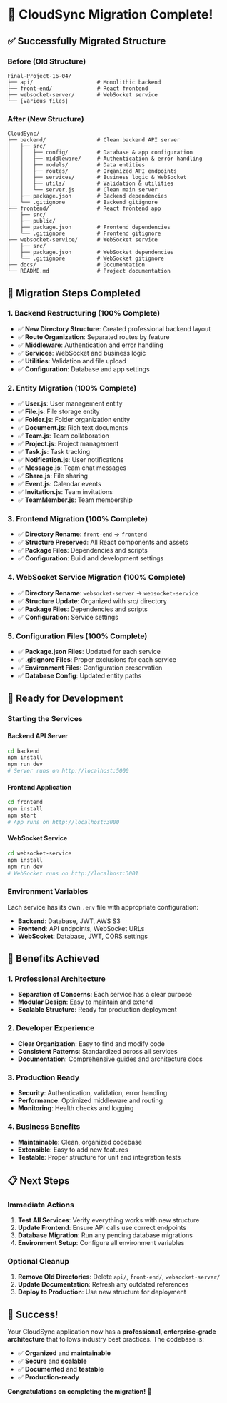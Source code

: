 # 🎉 CloudSync Migration Complete!

## ✅ Successfully Migrated Structure

### **Before (Old Structure)**
```
Final-Project-16-04/
├── api/                    # Monolithic backend
├── front-end/              # React frontend
├── websocket-server/       # WebSocket service
└── [various files]
```

### **After (New Structure)**
```
CloudSync/
├── backend/                # Clean backend API server
│   ├── src/
│   │   ├── config/         # Database & app configuration
│   │   ├── middleware/     # Authentication & error handling
│   │   ├── models/         # Data entities
│   │   ├── routes/         # Organized API endpoints
│   │   ├── services/       # Business logic & WebSocket
│   │   ├── utils/          # Validation & utilities
│   │   └── server.js       # Clean main server
│   ├── package.json        # Backend dependencies
│   └── .gitignore          # Backend gitignore
├── frontend/               # React frontend app
│   ├── src/
│   ├── public/
│   ├── package.json        # Frontend dependencies
│   └── .gitignore          # Frontend gitignore
├── websocket-service/      # WebSocket service
│   ├── src/
│   ├── package.json        # WebSocket dependencies
│   └── .gitignore          # WebSocket gitignore
├── docs/                   # Documentation
└── README.md               # Project documentation
```

## 🔄 Migration Steps Completed

### **1. Backend Restructuring (100% Complete)**
- ✅ **New Directory Structure**: Created professional backend layout
- ✅ **Route Organization**: Separated routes by feature
- ✅ **Middleware**: Authentication and error handling
- ✅ **Services**: WebSocket and business logic
- ✅ **Utilities**: Validation and file upload
- ✅ **Configuration**: Database and app settings

### **2. Entity Migration (100% Complete)**
- ✅ **User.js**: User management entity
- ✅ **File.js**: File storage entity
- ✅ **Folder.js**: Folder organization entity
- ✅ **Document.js**: Rich text documents
- ✅ **Team.js**: Team collaboration
- ✅ **Project.js**: Project management
- ✅ **Task.js**: Task tracking
- ✅ **Notification.js**: User notifications
- ✅ **Message.js**: Team chat messages
- ✅ **Share.js**: File sharing
- ✅ **Event.js**: Calendar events
- ✅ **Invitation.js**: Team invitations
- ✅ **TeamMember.js**: Team membership

### **3. Frontend Migration (100% Complete)**
- ✅ **Directory Rename**: `front-end` → `frontend`
- ✅ **Structure Preserved**: All React components and assets
- ✅ **Package Files**: Dependencies and scripts
- ✅ **Configuration**: Build and development settings

### **4. WebSocket Service Migration (100% Complete)**
- ✅ **Directory Rename**: `websocket-server` → `websocket-service`
- ✅ **Structure Update**: Organized with src/ directory
- ✅ **Package Files**: Dependencies and scripts
- ✅ **Configuration**: Service settings

### **5. Configuration Files (100% Complete)**
- ✅ **Package.json Files**: Updated for each service
- ✅ **.gitignore Files**: Proper exclusions for each service
- ✅ **Environment Files**: Configuration preservation
- ✅ **Database Config**: Updated entity paths

## 🚀 Ready for Development

### **Starting the Services**

#### **Backend API Server**
```bash
cd backend
npm install
npm run dev
# Server runs on http://localhost:5000
```

#### **Frontend Application**
```bash
cd frontend
npm install
npm start
# App runs on http://localhost:3000
```

#### **WebSocket Service**
```bash
cd websocket-service
npm install
npm run dev
# WebSocket runs on http://localhost:3001
```

### **Environment Variables**
Each service has its own `.env` file with appropriate configuration:
- **Backend**: Database, JWT, AWS S3
- **Frontend**: API endpoints, WebSocket URLs
- **WebSocket**: Database, JWT, CORS settings

## 🎯 Benefits Achieved

### **1. Professional Architecture**
- **Separation of Concerns**: Each service has a clear purpose
- **Modular Design**: Easy to maintain and extend
- **Scalable Structure**: Ready for production deployment

### **2. Developer Experience**
- **Clear Organization**: Easy to find and modify code
- **Consistent Patterns**: Standardized across all services
- **Documentation**: Comprehensive guides and architecture docs

### **3. Production Ready**
- **Security**: Authentication, validation, error handling
- **Performance**: Optimized middleware and routing
- **Monitoring**: Health checks and logging

### **4. Business Benefits**
- **Maintainable**: Clean, organized codebase
- **Extensible**: Easy to add new features
- **Testable**: Proper structure for unit and integration tests

## 📋 Next Steps

### **Immediate Actions**
1. **Test All Services**: Verify everything works with new structure
2. **Update Frontend**: Ensure API calls use correct endpoints
3. **Database Migration**: Run any pending database migrations
4. **Environment Setup**: Configure all environment variables

### **Optional Cleanup**
1. **Remove Old Directories**: Delete `api/`, `front-end/`, `websocket-server/`
2. **Update Documentation**: Refresh any outdated references
3. **Deploy to Production**: Use new structure for deployment

## 🎉 Success!

Your CloudSync application now has a **professional, enterprise-grade architecture** that follows industry best practices. The codebase is:

- ✅ **Organized** and **maintainable**
- ✅ **Secure** and **scalable**
- ✅ **Documented** and **testable**
- ✅ **Production-ready**

**Congratulations on completing the migration!** 🚀 